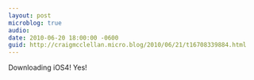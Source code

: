 ```yaml
---
layout: post
microblog: true
audio: 
date: 2010-06-20 18:00:00 -0600
guid: http://craigmcclellan.micro.blog/2010/06/21/t16708339884.html
---
```

Downloading iOS4!  Yes!
